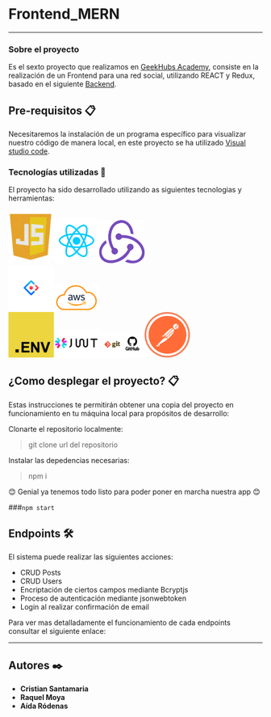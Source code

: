 # Frontend_MERN

<hr>

### Sobre el proyecto
Es el sexto proyecto que realizamos en [GeekHubs Academy](https://geekshubsacademy.com/), consiste en la realización de un Frontend para una red social, utilizando REACT y Redux, basado en el siguiente [Backend](https://github.com/XNycX/Backend_MERN/tree/develop).

## Pre-requisitos 📋

Necesitaremos la instalación de un programa específico para visualizar nuestro código de manera local, en este proyecto se ha utilizado [Visual studio code](https://code.visualstudio.com/Download/). 


### Tecnologías utilizadas 🚀

El proyecto ha sido desarrollado utilizando as siguientes tecnologias y herramientas:

<img src="img/js.jpg" width="90em"/><img src="img/react.png" width="90em"/><img src="img/redux.png" width="90em"/>
</br>
<img src="img/ant-design.jpg" width="90em"/><img src="img/aws.png" width="90em"/>
</br>
<img src="img/dotenv.png" width="90em"/><img src="img/jwt.png" width="90em"/><img src="img/github.png" width="90em"/><img src="img/postman.png" width="90em"/>
</br>

## ¿Como desplegar el proyecto? 📋
Estas instrucciones te permitirán obtener una copia del proyecto en funcionamiento en tu máquina local para propósitos de desarrollo:

Clonarte el repositorio localmente:

> git clone url del repositorio
  
Instalar las depedencias necesarias:
  
> npm i  
  
😊 Genial ya tenemos todo listo para poder poner en marcha nuestra app 😊

###`npm start`

## Endpoints 🛠️

El sistema puede realizar las siguientes acciones:

- CRUD Posts
- CRUD Users
- Encriptación de ciertos campos mediante Bcryptjs
- Proceso de autenticación mediante jsonwebtoken
- Login al realizar confirmación de email

Para ver mas detalladamente el funcionamiento de cada endpoints consultar el siguiente enlace:

<hr>

## Autores ✒️

* **Cristian Santamaria**
* **Raquel Moya**
* **Aída Ródenas**